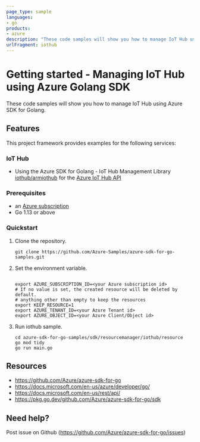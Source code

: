 ```yaml
---
page_type: sample
languages:
- go
products:
- azure
description: "These code samples will show you how to manage IoT Hub using Azure SDK for Golang."
urlFragment: iothub
---
```


# Getting started - Managing IoT Hub using Azure Golang SDK

These code samples will show you how to manage IoT Hub using Azure SDK for Golang.

## Features

This project framework provides examples for the following services:

### IoT Hub
* Using the Azure SDK for Golang - IoT Hub Management Library [iothub/armiothub](https://pkg.go.dev/github.com/Azure/azure-sdk-for-go/sdk/resourcemanager/iothub/armiothub) for the [Azure IoT Hub API](https://docs.microsoft.com/en-us/rest/api/iothub/)

### Prerequisites
* an [Azure subscription](https://azure.microsoft.com)
* Go 1.13 or above

### Quickstart

1. Clone the repository.

    ```
    git clone https://github.com/Azure-Samples/azure-sdk-for-go-samples.git
    ```
2. Set the environment variable.

   ```
   
   export AZURE_SUBSCRIPTION_ID=<your Azure subscription id> 
   # If no value is set, the created resource will be deleted by default.
   # anything other than empty to keep the resources
   export KEEP_RESOURCE=1 
   export AZURE_TENANT_ID=<your Azure Tenant id>          
   export AZURE_OBJECT_ID=<your Azure Client/Object id>          
   ```

3. Run iothub sample.

    ```
    cd azure-sdk-for-go-samples/sdk/resourcemanager/iothub/resource
    go mod tidy
    go run main.go
    ```
   
## Resources

- https://github.com/Azure/azure-sdk-for-go
- https://docs.microsoft.com/en-us/azure/developer/go/
- https://docs.microsoft.com/en-us/rest/api/
- https://pkg.go.dev/github.com/Azure/azure-sdk-for-go/sdk

## Need help?

Post issue on Github (https://github.com/Azure/azure-sdk-for-go/issues)
